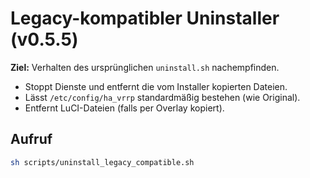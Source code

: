 
# Legacy-kompatibler Uninstaller (v0.5.5)

**Ziel:** Verhalten des ursprünglichen `uninstall.sh` nachempfinden.
- Stoppt Dienste und entfernt die vom Installer kopierten Dateien.
- Lässt `/etc/config/ha_vrrp` standardmäßig bestehen (wie Original).
- Entfernt LuCI-Dateien (falls per Overlay kopiert).

## Aufruf
```sh
sh scripts/uninstall_legacy_compatible.sh
```
